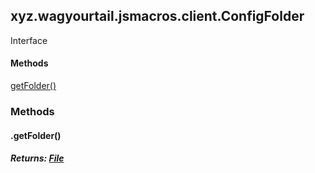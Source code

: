 

xyz.wagyourtail.jsmacros.client.ConfigFolder
--------------------------------------------

Interface
#### 

#### Methods

[getFolder()](#getFolder-)



### Methods

#### .getFolder()


##### Returns: [File](https://docs.oracle.com/javase/8/docs/api/index.html?java/io/File.html)




